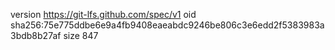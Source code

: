 version https://git-lfs.github.com/spec/v1
oid sha256:75e775ddbe6e9a4fb9408eaeabdc9246be806c3e6edd2f5383983a3bdb8b27af
size 847
